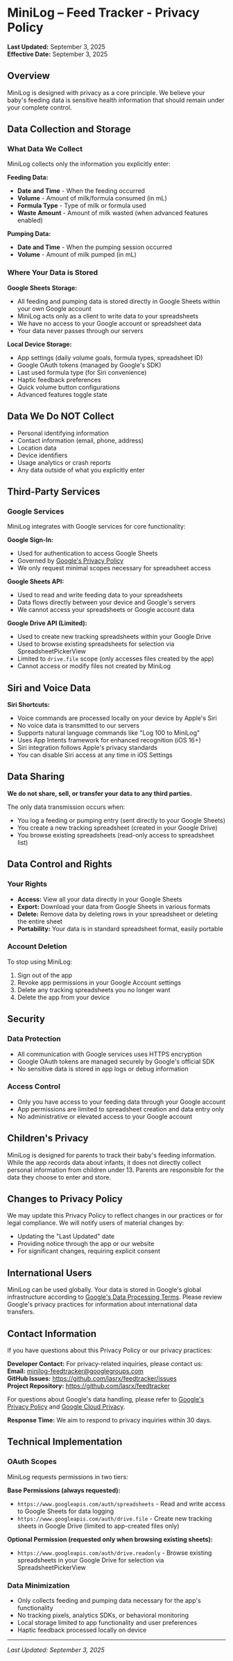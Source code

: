 # MiniLog – Feed Tracker - Privacy Policy

**Last Updated:** September 3, 2025  
**Effective Date:** September 3, 2025

## Overview

MiniLog is designed with privacy as a core principle. We believe your baby's feeding data is sensitive health information that should remain under your complete control.

## Data Collection and Storage

### What Data We Collect
MiniLog collects only the information you explicitly enter:

**Feeding Data:**
- **Date and Time** - When the feeding occurred
- **Volume** - Amount of milk/formula consumed (in mL)
- **Formula Type** - Type of milk or formula used
- **Waste Amount** - Amount of milk wasted (when advanced features enabled)

**Pumping Data:**
- **Date and Time** - When the pumping session occurred
- **Volume** - Amount of milk pumped (in mL)

### Where Your Data is Stored
**Google Sheets Storage:**
- All feeding and pumping data is stored directly in Google Sheets within your own Google account
- MiniLog acts only as a client to write data to your spreadsheets
- We have no access to your Google account or spreadsheet data
- Your data never passes through our servers

**Local Device Storage:**
- App settings (daily volume goals, formula types, spreadsheet ID)
- Google OAuth tokens (managed by Google's SDK)
- Last used formula type (for Siri convenience)
- Haptic feedback preferences
- Quick volume button configurations
- Advanced features toggle state

## Data We Do NOT Collect

- Personal identifying information
- Contact information (email, phone, address)
- Location data
- Device identifiers
- Usage analytics or crash reports
- Any data outside of what you explicitly enter

## Third-Party Services

### Google Services
MiniLog integrates with Google services for core functionality:

**Google Sign-In:**
- Used for authentication to access Google Sheets
- Governed by [Google's Privacy Policy](https://policies.google.com/privacy)
- We only request minimal scopes necessary for spreadsheet access

**Google Sheets API:**
- Used to read and write feeding data to your spreadsheets
- Data flows directly between your device and Google's servers
- We cannot access your spreadsheets or Google account data

**Google Drive API (Limited):**
- Used to create new tracking spreadsheets within your Google Drive
- Used to browse existing spreadsheets for selection via SpreadsheetPickerView
- Limited to `drive.file` scope (only accesses files created by the app)
- Cannot access or modify files not created by MiniLog

## Siri and Voice Data

**Siri Shortcuts:**
- Voice commands are processed locally on your device by Apple's Siri
- No voice data is transmitted to our servers
- Supports natural language commands like "Log 100 to MiniLog"
- Uses App Intents framework for enhanced recognition (iOS 16+)
- Siri integration follows Apple's privacy standards
- You can disable Siri access at any time in iOS Settings

## Data Sharing

**We do not share, sell, or transfer your data to any third parties.**

The only data transmission occurs when:
- You log a feeding or pumping entry (sent directly to your Google Sheets)
- You create a new tracking spreadsheet (created in your Google Drive)
- You browse existing spreadsheets (read-only access to spreadsheet list)

## Data Control and Rights

### Your Rights
- **Access:** View all your data directly in your Google Sheets
- **Export:** Download your data from Google Sheets in various formats
- **Delete:** Remove data by deleting rows in your spreadsheet or deleting the entire sheet
- **Portability:** Your data is in standard spreadsheet format, easily portable

### Account Deletion
To stop using MiniLog:
1. Sign out of the app
2. Revoke app permissions in your Google Account settings
3. Delete any tracking spreadsheets you no longer want
4. Delete the app from your device

## Security

### Data Protection
- All communication with Google services uses HTTPS encryption
- Google OAuth tokens are managed securely by Google's official SDK
- No sensitive data is stored in app logs or debug information

### Access Control
- Only you have access to your feeding data through your Google account
- App permissions are limited to spreadsheet creation and data entry only
- No administrative or elevated access to your Google account

## Children's Privacy

MiniLog is designed for parents to track their baby's feeding information. While the app records data about infants, it does not directly collect personal information from children under 13. Parents are responsible for the data they choose to enter and store.

## Changes to Privacy Policy

We may update this Privacy Policy to reflect changes in our practices or for legal compliance. We will notify users of material changes by:
- Updating the "Last Updated" date
- Providing notice through the app or our website
- For significant changes, requiring explicit consent

## International Users

MiniLog can be used globally. Your data is stored in Google's global infrastructure according to [Google's Data Processing Terms](https://cloud.google.com/terms/data-processing-addendum). Please review Google's privacy practices for information about international data transfers.

## Contact Information

If you have questions about this Privacy Policy or our privacy practices:

**Developer Contact:** For privacy-related inquiries, please contact us:  
**Email:** minilog-feedtracker@googlegroups.com  
**GitHub Issues:** https://github.com/lasrx/feedtracker/issues  
**Project Repository:** https://github.com/lasrx/feedtracker

For questions about Google's data handling, please refer to [Google's Privacy Policy](https://policies.google.com/privacy) and [Google Cloud Privacy](https://cloud.google.com/privacy).

**Response Time:** We aim to respond to privacy inquiries within 30 days.

## Technical Implementation

### OAuth Scopes
MiniLog requests permissions in two tiers:

**Base Permissions (always requested):**
- `https://www.googleapis.com/auth/spreadsheets` - Read and write access to Google Sheets for data logging
- `https://www.googleapis.com/auth/drive.file` - Create new tracking sheets in Google Drive (limited to app-created files only)

**Optional Permission (requested only when browsing existing sheets):**
- `https://www.googleapis.com/auth/drive.readonly` - Browse existing spreadsheets in your Google Drive for selection via SpreadsheetPickerView

### Data Minimization
- Only collects feeding and pumping data necessary for the app's functionality
- No tracking pixels, analytics SDKs, or behavioral monitoring
- Local storage limited to app functionality and user preferences
- Haptic feedback processed locally on device

---

*Last Updated: September 3, 2025*